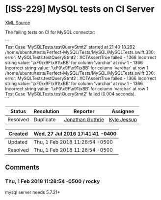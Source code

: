 # [ISS-229] MySQL tests on CI Server

[XML Source](./xml/ISS-229.xml)
<p><p>The failing tests on CI for MySQL connector:</p>

<p>```<br/>
Test Case 'MySQLTests.testQueryStmt2' started at 21:40:18.292<br/>
/home/ubuntu/tests/Perfect-MySQL/Tests/MySQL/MySQLTests.swift:330: error: MySQLTests.testQueryStmt2 : XCTAssertTrue failed - 1366 Incorrect string value: '\xF0\x9F\x91\xBB' for column 'varchar' at row 1 - 1366 Incorrect string value: '\xF0\x9F\x91\xBB' for column 'varchar' at row 1<br/>
/home/ubuntu/tests/Perfect-MySQL/Tests/MySQL/MySQLTests.swift:330: error: MySQLTests.testQueryStmt2 : XCTAssertTrue failed - 1366 Incorrect string value: '\xF0\x9F\x91\xBB' for column 'varchar' at row 1 - 1366 Incorrect string value: '\xF0\x9F\x91\xBB' for column 'varchar' at row 1<br/>
Test Case 'MySQLTests.testQueryStmt2' failed (0.004 seconds).<br/>
```</p></p>





Status|Resolution|Reporter|Assignee
------|----------|--------|--------
Resolved|Duplicate|[Jonathan Guthrie](jono)|[Kyle Jessup]($kjessup)





Created|Wed, 27 Jul 2016 17:41:41 -0400
-------|--------------
Updated|Thu, 1 Feb 2018 11:28:54 -0500
Resolved|Thu, 1 Feb 2018 11:28:54 -0500


## Comments




### Thu, 1 Feb 2018 11:28:54 -0500 / rocky 

<p><p>mysql server needs 5.7.21+</p></p>


